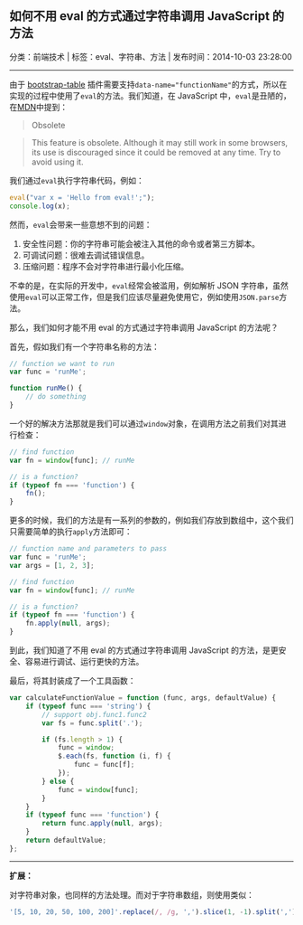 ## 如何不用 eval 的方式通过字符串调用 JavaScript 的方法

分类：前端技术 | 标签：eval、字符串、方法 | 发布时间：2014-10-03 23:28:00

___

由于 [bootstrap-table](https://github.com/wenzhixin/bootstrap-table) 插件需要支持`data-name="functionName"`的方式，所以在实现的过程中使用了`eval`的方法。我们知道，在 JavaScript 中，`eval`是丑陋的，在[MDN](https://developer.mozilla.org/en-US/docs/Web/JavaScript/Reference/Global_Objects/Object/eval)中提到：

> Obsolete

> This feature is obsolete. Although it may still work in some browsers, its use is discouraged since it could be removed at any time. Try to avoid using it.

我们通过`eval`执行字符串代码，例如：
```js
eval("var x = 'Hello from eval!';");
console.log(x);
```

然而，`eval`会带来一些意想不到的问题：

1. 安全性问题：你的字符串可能会被注入其他的命令或者第三方脚本。
2. 可调试问题：很难去调试错误信息。
3. 压缩问题：程序不会对字符串进行最小化压缩。

不幸的是，在实际的开发中，`eval`经常会被滥用，例如解析 JSON 字符串，虽然使用`eval`可以正常工作，但是我们应该尽量避免使用它，例如使用`JSON.parse`方法。

那么，我们如何才能不用 eval 的方式通过字符串调用 JavaScript 的方法呢？

首先，假如我们有一个字符串名称的方法：
```js
// function we want to run
var func = 'runMe';

function runMe() {
    // do something
}
```

一个好的解决方法那就是我们可以通过`window`对象，在调用方法之前我们对其进行检查：
```js
// find function
var fn = window[func]; // runMe

// is a function?
if (typeof fn === 'function') {
    fn();
}
```

更多的时候，我们的方法是有一系列的参数的，例如我们存放到数组中，这个我们只需要简单的执行`apply`方法即可：
```js
// function name and parameters to pass
var func = 'runMe';
var args = [1, 2, 3];

// find function
var fn = window[func]; // runMe

// is a function?
if (typeof fn === 'function') {
    fn.apply(null, args);
}
```

到此，我们知道了不用 eval 的方式通过字符串调用 JavaScript 的方法，是更安全、容易进行调试、运行更快的方法。

最后，将其封装成了一个工具函数：
```js
var calculateFunctionValue = function (func, args, defaultValue) {
    if (typeof func === 'string') {
        // support obj.func1.func2
        var fs = func.split('.');

        if (fs.length > 1) {
            func = window;
            $.each(fs, function (i, f) {
                func = func[f];
            });
        } else {
            func = window[func];
        }
    }
    if (typeof func === 'function') {
        return func.apply(null, args);
    }
    return defaultValue;
};
```

___

**扩展：**

对字符串对象，也同样的方法处理。而对于字符串数组，则使用类似：
```js
'[5, 10, 20, 50, 100, 200]'.replace(/, /g, ',').slice(1, -1).split(',');
```
